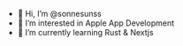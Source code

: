 - 👋 Hi, I’m @sonnesunss
- 👀 I’m interested in Apple App Development 
- 🌱 I’m currently learning Rust & Nextjs

<!---
sonnesunss/sonnesunss is a ✨ special ✨ repository because its `README.md` (this file) appears on your GitHub profile.
You can click the Preview link to take a look at your changes.
--->

